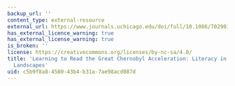 ```yaml
---
backup_url: ''
content_type: external-resource
external_url: https://www.journals.uchicago.edu/doi/full/10.1086/702901
has_external_licence_warning: true
has_external_license_warning: true
is_broken: ''
license: https://creativecommons.org/licenses/by-nc-sa/4.0/
title: 'Learning to Read the Great Chernobyl Acceleration: Literacy in the More-than-Human
  Landscapes'
uid: c5b9f8a8-4580-43b4-b31a-7ae98acd087d
---
```

